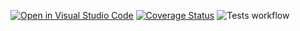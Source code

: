 [![Open in Visual Studio Code](https://classroom.github.com/assets/open-in-vscode-f059dc9a6f8d3a56e377f745f24479a46679e63a5d9fe6f495e02850cd0d8118.svg)](https://classroom.github.com/online_ide?assignment_repo_id=6371982&assignment_repo_type=AssignmentRepo)
[![Coverage Status](https://coveralls.io/repos/github/TestowanieAutomatyczneUG/projekt-i-tusiaa/badge.svg?branch=main&t=Lkod1m)](https://coveralls.io/github/TestowanieAutomatyczneUG/projekt-i-tusiaa?branch=main)
![Tests workflow](https://github.com/TestowanieAutomatyczneUG/projekt-i-tusiaa/actions/workflows/tests.yml/badge.svg)

